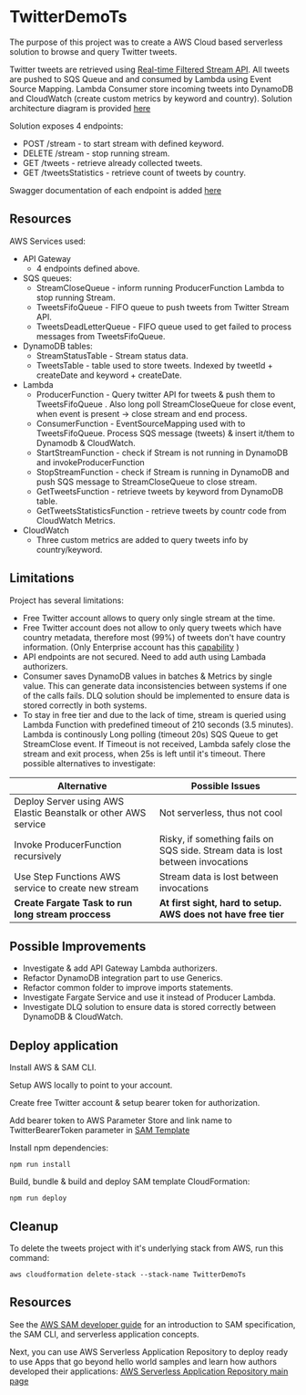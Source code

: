 # TwitterDemoTs

The purpose of this project was to create a AWS Cloud based serverless solution to browse and query Twitter tweets.

Twitter tweets are retrieved using [Real-time Filtered Stream API](https://developer.twitter.com/en/docs/twitter-api/tweets/filtered-stream/api-reference). All tweets are pushed to SQS Queue and and consumed by Lambda using Event Source Mapping.
Lambda Consumer store incoming tweets into DynamoDB and CloudWatch (create custom metrics by keyword and country).
Solution architecture diagram is provided [here](docs/architecture.jpg)

Solution exposes 4 endpoints:
- POST /stream - to start stream with defined keyword.
- DELETE /stream - stop running stream.
- GET /tweets - retrieve already collected tweets.
- GET /tweetsStatistics - retrieve count of tweets by country.

Swagger documentation of each endpoint is added [here](docs/swagger.yaml)

## Resources

AWS Services used:
- API Gateway
  - 4 endpoints defined above.
- SQS queues:
  - StreamCloseQueue - inform running ProducerFunction Lambda to stop running Stream.
  - TweetsFifoQueue - FIFO queue to push tweets from Twitter Stream API. 
  - TweetsDeadLetterQueue - FIFO queue used to get failed to process messages from TweetsFifoQueue.
- DynamoDB tables:
  - StreamStatusTable - Stream status data.
  - TweetsTable - table used to store tweets. Indexed by tweetId + createDate and keyword + createDate.
- Lambda
  - ProducerFunction - Query twitter API for tweets & push them to TweetsFifoQueue . Also long poll StreamCloseQueue for close event, when event is present -> close stream and end process.
  - ConsumerFunction - EventSourceMapping used with to TweetsFifoQueue. Process SQS message (tweets) & insert it/them to Dynamodb & CloudWatch.  
  - StartStreamFunction - check if Stream is not running in DynamoDB and invokeProducerFunction
  - StopStreamFunction - check if Stream is running in DynamoDB and push SQS message to StreamCloseQueue to close stream.
  - GetTweetsFunction - retrieve tweets by keyword from DynamoDB table.
  - GetTweetsStatisticsFunction - retrieve tweets by countr code from CloudWatch Metrics.
- CloudWatch
  - Three custom metrics are added to query tweets info by country/keyword. 
 ## Limitations

 Project has several limitations:
- Free Twitter account allows to query only single stream at the time.
- Free Twitter account does not allow to only query tweets which have country metadata, therefore most (99%) of tweets don't have country information. (Only Enterprise account has this [capability](https://twittercommunity.com/t/how-to-listen-to-tweets-that-only-contains-geo-info-from-twitter-stream/162905/3) )
- API endpoints are not secured. Need to add auth using Lambada authorizers.
- Consumer saves DynamoDB values in batches & Metrics by single value. This can generate data inconsistencies between systems if one of the calls fails. DLQ solution should be implemented to ensure data is stored correctly in both systems.
- To stay in free tier and due to the lack of time, stream is queried using Lambda Function with predefined timeout of 210 seconds (3.5 minutes). Lambda is continously Long polling (timeout 20s) SQS Queue to get StreamClose event. If Timeout is not received, Lambda safely close the stream and exit process, when 25s is left until it's timeout. There possible alternatives to investigate:

| Alternative                                                       | Possible Issues |
| -----------                                                       | ----------- |
| Deploy Server using AWS Elastic Beanstalk or other AWS service    | Not serverless, thus not cool|
| Invoke ProducerFunction recursively                               | Risky, if something fails on SQS side. Stream data is lost between invocations|
| Use Step Functions AWS service to create new stream               | Stream data is lost between invocations|
| **Create Fargate Task to run long stream proccess**               | **At first sight, hard to setup. AWS does not have free tier**|
## Possible Improvements

- Investigate & add API Gateway Lambda authorizers.
- Refactor DynamoDB integration part to use Generics.
- Refactor common folder to improve imports statements.
- Investigate Fargate Service and use it instead of Producer Lambda.
- Investigate DLQ solution to ensure data is stored correctly between DynamoDB & CloudWatch.

## Deploy application

Install AWS & SAM CLI.

Setup AWS locally to point to your account.

Create free Twitter account & setup bearer token for authorization.

Add bearer token to AWS Parameter Store and link name to TwitterBearerToken parameter in [SAM Template](./template.yaml)

Install npm dependencies:
```
npm run install
```

Build, bundle & build and deploy SAM template CloudFormation:
```
npm run deploy
```

## Cleanup

To delete the tweets project with it's underlying stack from AWS, run this command: 

```
aws cloudformation delete-stack --stack-name TwitterDemoTs
```

## Resources

See the [AWS SAM developer guide](https://docs.aws.amazon.com/serverless-application-model/latest/developerguide/what-is-sam.html) for an introduction to SAM specification, the SAM CLI, and serverless application concepts.

Next, you can use AWS Serverless Application Repository to deploy ready to use Apps that go beyond hello world samples and learn how authors developed their applications: [AWS Serverless Application Repository main page](https://aws.amazon.com/serverless/serverlessrepo/)
